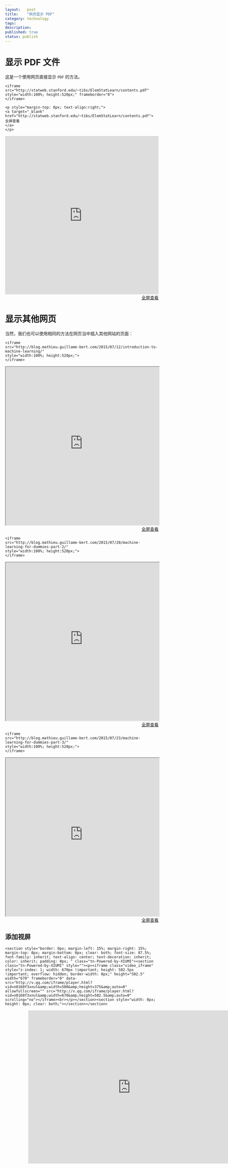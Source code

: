 ```yaml
---
layout:   post
title:    "网页显示 PDF"
category: technology
tags:     
description: 
published: true
status: publish
---
```


# 显示 PDF 文件

这是一个使用网页直接显示 `PDF` 的方法。

    <iframe src="http://statweb.stanford.edu/~tibs/ElemStatLearn/contents.pdf" 
    style="width:100%; height:520px;" frameborder="0">
    </iframe>
    
    <p style="margin-top: 0px; text-align:right;">
    <a target="_blank" 
    href="http://statweb.stanford.edu/~tibs/ElemStatLearn/contents.pdf">
    全屏查看
    </a>
    </p>

<iframe src="http://statweb.stanford.edu/~tibs/ElemStatLearn/contents.pdf" 
style="width:100%; height:520px;" frameborder="0">
</iframe>

<p style="margin-top: 0px; text-align:right;">
<a target="_blank" 
href="http://statweb.stanford.edu/~tibs/ElemStatLearn/contents.pdf">
  全屏查看
</a>
</p>

# 显示其他网页

当然，我们也可以使用相同的方法在网页当中插入其他网站的页面：

    <iframe 
    src="http://blog.mathieu.guillame-bert.com/2015/07/12/introduction-to-machine-learning/" 
    style="width:100%; height:520px;">
    </iframe>

<iframe src="http://blog.mathieu.guillame-bert.com/2015/07/12/introduction-to-machine-learning/" style="width:100%; height:520px;">
</iframe>

<p style="margin-top: 0px; text-align:right;">
<a target="_blank" 
href="http://blog.mathieu.guillame-bert.com/2015/07/12/introduction-to-machine-learning/">
  全屏查看
</a>
</p>


    <iframe 
    src="http://blog.mathieu.guillame-bert.com/2015/07/20/machine-learning-for-dummies-part-2/" 
    style="width:100%; height:520px;">
    </iframe>

<iframe src="http://blog.mathieu.guillame-bert.com/2015/07/20/machine-learning-for-dummies-part-2/" style="width:100%; height:520px;">
</iframe>

<p style="margin-top: 0px; text-align:right;">
<a target="_blank" 
href="http://blog.mathieu.guillame-bert.com/2015/07/20/machine-learning-for-dummies-part-2/">
  全屏查看
</a>
</p>

    <iframe 
    src="http://blog.mathieu.guillame-bert.com/2015/07/23/machine-learning-for-dummies-part-3/" 
    style="width:100%; height:520px;">
    </iframe>

<iframe src="http://blog.mathieu.guillame-bert.com/2015/07/23/machine-learning-for-dummies-part-3/" style="width:100%; height:520px;">
</iframe>

<p style="margin-top: 0px; text-align:right;">
<a target="_blank" 
href="http://blog.mathieu.guillame-bert.com/2015/07/23/machine-learning-for-dummies-part-3/">
  全屏查看
</a>
</p>

## 添加视屏


    <section style="border: 0px; margin-left: 15%; margin-right: 15%; margin-top: 0px; margin-bottom: 0px; clear: both; font-size: 87.5%; font-family: inherit; text-align: center; text-decoration: inherit; color: inherit; padding: 0px; " class="tn-Powered-by-XIUMI"><section class="tn-Powered-by-XIUMI" style=""><p><iframe class="video_iframe" style="z-index: 1; width: 670px !important; height: 502.5px !important; overflow: hidden; border-width: 0px;" height="502.5" width="670" frameborder="0" data-src="http://v.qq.com/iframe/player.html?vid=n0160f3xnul&amp;width=500&amp;height=375&amp;auto=0" allowfullscreen="" src="http://v.qq.com/iframe/player.html?vid=n0160f3xnul&amp;width=670&amp;height=502.5&amp;auto=0" scrolling="no"></iframe><br></p></section><section style="width: 0px; height: 0px; clear: both;"></section></section>


<section style="border: 0px; margin-left: 15%; margin-right: 15%; margin-top: 0px; margin-bottom: 0px; clear: both; font-size: 87.5%; font-family: inherit; text-align: center; text-decoration: inherit; color: inherit; padding: 0px; " class="tn-Powered-by-XIUMI"><section class="tn-Powered-by-XIUMI" style=""><p><iframe class="video_iframe" style="z-index: 1; width: 670px !important; height: 502.5px !important; overflow: hidden; border-width: 0px;" height="502.5" width="670" frameborder="0" data-src="http://v.qq.com/iframe/player.html?vid=n0160f3xnul&amp;width=500&amp;height=375&amp;auto=0" allowfullscreen="" src="http://v.qq.com/iframe/player.html?vid=n0160f3xnul&amp;width=670&amp;height=502.5&amp;auto=0" scrolling="no"></iframe><br></p></section><section style="width: 0px; height: 0px; clear: both;"></section></section>
